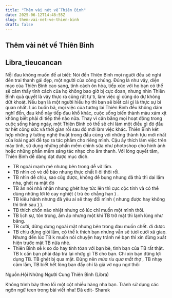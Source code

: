 ```yaml
---
title: "Thêm vài nét về Thiên Bình"
date: 2025-06-12T14:48:55Z
slug: them-vai-net-ve-thien-binh
draft: false
---
```


## Thêm vài nét về Thiên Bình

## Libra_tieucancan

Nỗi đau không muốn để ai biết: Nói đến Thiên Bình mọi người đều sẽ nghĩ đến trai thanh gái đẹp, một người của công chúng. Đúng là như vậy, diện mạo của Thiên Bình cao sang, tính cách ôn hòa, tiếp xúc với họ bạn có thể sẽ cảm thấy tính cách của họ không bao giờ bị cực đoan, nhưng nhìn Thiên Bình quả quyết là vậy thực ra cũng rất tự ti, làm việc gì cũng do dự không dứt khoát. Nếu bạn là một người hiểu họ thì bạn sẽ biết cái gì là thực sự bi quan nhất. Lúc buồn bã, mọi việc của tương lai Thiên Bình đều không dám nghĩ đến, đau khổ này tiếp đau khổ khác, cuộc sống biến thành màu xám xịt không biết phải đi tiếp thế nào nữa. Thay vì cân bằng mọi hoạt động trong cuộc sống hàng ngày, một Thiên Bình có thể sẽ chỉ làm một điều gì đó đầu tư hết công sức và thời gian rồi sau đó mới làm việc khác. Thiên Bình kết hợp những ý tưởng nghệ thuật trong đầu cùng với những thành tựu mới nhất của loài người để tạo ra tác phẩm cho riêng mình. Cậu ấy thích làm việc trên máy tính, sử dụng những phần mềm chỉnh sửa như photoshop cho hình ảnh hoặc những phần mềm sáng tác nhạc cho âm thanh. Với lòng quyết tâm, Thiên Bình dễ dàng đạt được mục đích.
- TB ngoài mạnh mẽ nhưng bên trong dễ vỡ lắm.
- TB nhìn có vẻ dễ bảo nhưng thực chất lì ôi thôi rồi.
- TB nhìn dễ chịu, sao cũg được, không để bụng nhưng đã thù thì dai lắm nha, ghét ra mặt đó
- TB ăn nói nhã nhặn nhưng ghét hay tức lên thì cực cộc tính và có thể dùng những lời lẽ cay nghiệt ( trù ẻo chẳng hạn ) .
- TB kiêu hãnh nhưng đã yêu ai sẽ thay đổi mình ( nhưng được hay không thì tính sau ) ).
- TB thích chốn náo nhiệt nhưng có lúc chỉ muốn một mình thôi.
- TB lịch sự, tôn trọng, ấm áp nhưng một khi TB trở mặt thì lạnh lùng như băng.
- TB cười, dửng dưng ngoài mặt nhưng bên trong đau muốn chết.
đi được 
- TB chịu đựng giỏi lắm, có thể k thích bạn nhưng vẫn sẽ tươi cười xã giao. Nhưng đến lúc TB k muốn nói chuyện hay tránh né bạn thì xin đừng xuất hiện trước mặt TB nữa nhé.
- Thiên Bình sẽ k so đo hay tính tóan với bạn bè, tình bạn của TB rất thật. TB k cần bạn phải đáp trả lại nhữg gì TB cho bạn. Chỉ xin bạn đừng lợi dụng TB. TB ghét bị qua mặt. Đừng nên *múa rìu qua mắt thợ* , TB nhạy cảm lắm, TB biết hết lòng bạn đấy chỉ là giả vờ ngu ngơ thôi 
 
Nguồn:Hội Những Người Cung Thiên Bình (Libra)
 
Không trình bày theo lối một cột nhiều hàng nha bạn. Tránh sử dụng các ngôn ngữ teen trong bài viết nha! Đã edit- Sharak